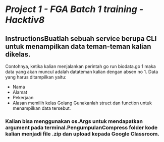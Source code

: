 
# *Project 1 - FGA Batch 1 training - Hacktiv8* 
## InstructionsBuatlah sebuah service berupa CLI untuk menampilkan data teman-teman kalian dikelas.

Contohnya, ketika kalian menjalankan perintah go run biodata.go 1 maka data yang akan muncul adalah datateman kalian dengan absen no 1. Data yang harus ditampilkan yaitu:

* Nama
* Alamat
* Pekerjaan
* Alasan memilih kelas Golang Gunakanlah struct dan function untuk menampilkan data tersebut.


### Kalian bisa menggunakan os.Args untuk mendapatkan argument pada terminal.PengumpulanCompress folder kode kalian menjadi file .zip dan upload kepada Google Classroom.
